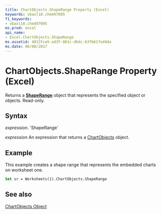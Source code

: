 ```yaml
---
title: ChartObjects.ShapeRange Property (Excel)
keywords: vbaxl10.chm497095
f1_keywords:
- vbaxl10.chm497095
ms.prod: excel
api_name:
- Excel.ChartObjects.ShapeRange
ms.assetid: 4813fce5-ad3f-861c-d6dc-63fb617ed4da
ms.date: 06/08/2017
---
```



# ChartObjects.ShapeRange Property (Excel)

Returns a  **[ShapeRange](Excel.ShapeRange.md)** object that represents the specified object or objects. Read-only.


## Syntax

 _expression_. 'ShapeRange'

 _expression_ An expression that returns a [ChartObjects](./Excel.ChartObjects.md) object.


## Example

This example creates a shape range that represents the embedded charts on worksheet one.


```vb
Set sr = Worksheets(1).ChartObjects.ShapeRange
```


## See also


[ChartObjects Object](Excel.ChartObjects.md)

